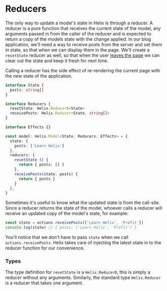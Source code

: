 # Reducers

The only way to update a model's state in Helix is through a reducer. A reducer is a pure function that receives the current state of the model, any arguments passed in from the caller of the reducer and is expected to return a copy of the models state with the change applied. In our blog application, we'll need a way to receive posts from the server and set them in state, so that when we can display them in the page. We'll create a `resetState` reducer as well, so that when the user [leaves the page](../Views/Lifecycle-Hooks.md) we can clear out the state and keep it fresh for next time.

Calling a reducer has the side effect of re-rendering the current page with the new state of the application.

```typescript
interface State {
  posts: string[]
}

interface Reducers {
  resetState: Helix.Reducer0<State>
  receivePosts: Helix.Reducer<State, string[]>
}

interface Effects {}

const model: Helix.Model<State, Reducers, Effects> = {
  state: {
    posts: ['Learn Helix']
  },
  reducers: {
    resetState () {
      return { posts: [] }
    },
    receivePosts(state, posts) {
      return { posts }
    }
  },
}
```

Sometimes it's useful to know what the updated state is from the call-site. Since a reducer returns the state of the model, whoever calls a reducer will receive an updated copy of the model's state, for example:

```typescript
const state = actions.receivePosts(['Learn Helix', 'Profit'])
console.log(state) // { posts: ['Learn Helix', 'Profit'] }
```

You'll notice that we don't have to pass `state` when we call `actions.receivePosts`. Helix takes care of injecting the latest state in to the reducer function for our convenience.

### Types

The type definition for `resetState` is a `Helix.Reducer0`, this is simply a reducer without any arguments. Similarly, the standard type `Helix.Reducer` is a reducer that takes one argument.
